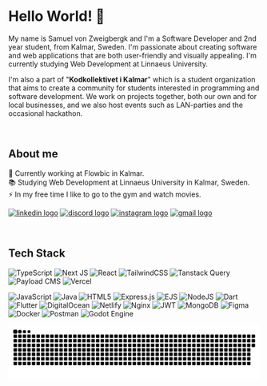 # Hello World! 👋

My name is Samuel von Zweigbergk and I'm a Software Developer and 2nd year student, from Kalmar, Sweden. I'm passionate about creating software and web applications that are both user-friendly and visually appealing. I'm currently studying Web Development at Linnaeus University.

I'm also a part of "**Kodkollektivet i Kalmar**" which is a student organization that aims to create a community for students interested in programming and software development. We work on projects together, both our own and for local businesses,  and we also host events such as LAN-parties and the occasional hackathon.

<br>

## About me

💼 Currently working at Flowbic in Kalmar.
<br>
📚 Studying Web Development at Linnaeus University in Kalmar, Sweden.
<br>
⚡ In my free time I like to go to the gym and watch movies.

<p>
<a target="_blank" href="https://www.linkedin.com/in/vonzweigbergksamuel">  <img src="https://img.shields.io/static/v1?message=linkedin&logo=linkedin&label=&color=0077B5&logoColor=white&labelColor=&style=for-the-badge" alt="linkedin logo" height="25" /></a>
<a target="_blank" href="https://discordapp.com/users/605840898537947143">
  <img src="https://img.shields.io/static/v1?message=discord&logo=discord&label=&color=7289DA&logoColor=white&labelColor=&style=for-the-badge" alt="discord logo" height="25" /></a>
<a target="_blank" href="https://www.instagram.com/vonzweigbergksamuel" style="display: inline-block;">  <img src="https://img.shields.io/static/v1?message=Instagram&logo=instagram&label=&color=E4405F&logoColor=white&labelColor=&style=for-the-badge" alt="instagram logo" height="25" /></a>
<a target="_blank" href="mailto:samuelvonzweigbergk.s@gmail.com">
  <img src="https://img.shields.io/static/v1?message=Gmail&logo=gmail&label=&color=D14836&logoColor=white&labelColor=&style=for-the-badge" alt="gmail logo" height="25" /></a>
</p>

<br>

## Tech Stack

![TypeScript](https://img.shields.io/badge/typescript-%23007ACC.svg?style=for-the-badge&logo=typescript&logoColor=white) 
![Next JS](https://img.shields.io/badge/Next-black?style=for-the-badge&logo=next.js&logoColor=white)
![React](https://img.shields.io/badge/react-%2320232a.svg?style=for-the-badge&logo=react&logoColor=%2361DAFB)
![TailwindCSS](https://img.shields.io/badge/tailwindcss-%2338B2AC.svg?style=for-the-badge&logo=tailwind-css&logoColor=white)
![Tanstack Query](https://img.shields.io/badge/TanStack_Query-160440?style=for-the-badge&logo=react-query)
![Payload CMS](https://img.shields.io/badge/PAYLOAD_CMS-23333?style=for-the-badge&logo=payload-cms&logoColor=white&color=black)
![Vercel](https://img.shields.io/badge/Vercel-000000?style=for-the-badge&logo=vercel&logoColor=white)


![JavaScript](https://img.shields.io/badge/javascript-%23323330.svg?style=for-the-badge&logo=javascript&logoColor=%23F7DF1E)
![Java](https://img.shields.io/badge/java-%23ED8B00.svg?style=for-the-badge&logo=openjdk&logoColor=white)
![HTML5](https://img.shields.io/badge/html5-%23E34F26.svg?style=for-the-badge&logo=html5&logoColor=white)
![Express.js](https://img.shields.io/badge/express.js-%23404d59.svg?style=for-the-badge&logo=express&logoColor=%2361DAFB)
![EJS](https://img.shields.io/badge/ejs-%23B4CA65.svg?style=for-the-badge&logo=ejs&logoColor=black)
![NodeJS](https://img.shields.io/badge/node.js-6DA55F?style=for-the-badge&logo=node.js&logoColor=white)
![Dart](https://img.shields.io/badge/dart-%230175C2.svg?style=for-the-badge&logo=dart&logoColor=white)
![Flutter](https://img.shields.io/badge/Flutter-%2302569B.svg?style=for-the-badge&logo=Flutter&logoColor=white)
![DigitalOcean](https://img.shields.io/badge/DigitalOcean-%230167ff.svg?style=for-the-badge&logo=digitalOcean&logoColor=white) 
![Netlify](https://img.shields.io/badge/netlify-%23000000.svg?style=for-the-badge&logo=netlify&logoColor=#00C7B7) 
![Nginx](https://img.shields.io/badge/nginx-%23009639.svg?style=for-the-badge&logo=nginx&logoColor=white) 
![JWT](https://img.shields.io/badge/JWT-black?style=for-the-badge&logo=JSON%20web%20tokens) 
![MongoDB](https://img.shields.io/badge/MongoDB-%234ea94b.svg?style=for-the-badge&logo=mongodb&logoColor=white) 
![Figma](https://img.shields.io/badge/figma-%23F24E1E.svg?style=for-the-badge&logo=figma&logoColor=white) 
![Docker](https://img.shields.io/badge/docker-%230db7ed.svg?style=for-the-badge&logo=docker&logoColor=white) 
![Postman](https://img.shields.io/badge/Postman-FF6C37?style=for-the-badge&logo=postman&logoColor=white)
![Godot Engine](https://img.shields.io/badge/GODOT-%23FFFFFF.svg?style=for-the-badge&logo=godot-engine)

<picture>
  <source media="(prefers-color-scheme: dark)" srcset="https://raw.githubusercontent.com/vonzweigbergksamuel/vonzweigbergksamuel/output/github-snake-dark.svg" />
  <source media="(prefers-color-scheme: light)" srcset="https://raw.githubusercontent.com/vonzweigbergksamuel/vonzweigbergksamuel/output/github-snake.svg" />
  <img alt="github-snake" src="https://raw.githubusercontent.com/vonzweigbergksamuel/vonzweigbergksamuel/output/github-snake.svg" />
</picture>

